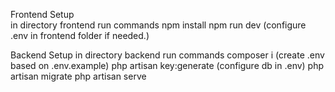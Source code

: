 Frontend Setup  
in directory frontend run commands
npm install
npm run dev
(configure .env in frontend folder if needed.)

Backend Setup
in directory backend run commands
composer i
(create .env based on .env.example)
php artisan key:generate
(configure db in .env)
php artisan migrate
php artisan serve